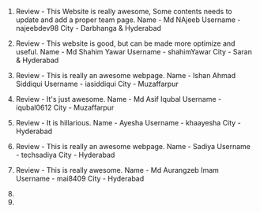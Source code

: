 1.  Review - This Website is really awesome, Some contents needs to update and add a proper team page.
    Name - Md NAjeeb
    Username - najeebdev98
    City - Darbhanga & Hyderabad
     
2.  Review - This website is good, but can be made more optimize and useful.
    Name - Md Shahim Yawar
    Username - shahimYawar
    City - Saran & Hyderabad  


3.  Review - This is really an awesome webpage.
    Name - Ishan Ahmad Siddiqui
    Username - iasiddiqui
    City - Muzaffarpur 

4.  Review - It's just awesome.
    Name - Md Asif Iqubal
    Username - iqubal0612
    City - Muzaffarpur

5.  Review - It is hillarious.
    Name - Ayesha
    Username - khaayesha
    City - Hyderabad

6.  Review - This is really an awesome webpage.
    Name - Sadiya
    Username - techsadiya
    City - Hyderabad
    
   
7.  Review - This is really awesome.
    Name - Md Aurangzeb Imam
    Username - mai8409
    City - Hyderabad
    
    
8.  
9.  
